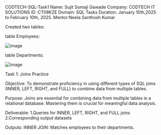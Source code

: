 CODTECH-SQL-Task1
Name: Sujit Somaji Gawade Company: CODTECH IT SOLUTIONS ID :CT08KZE Domain: SQL Tasks Duration: January 10th,2025 to February 10th, 2025. Mentor:Neela Santhosh Kumar

Created two tables:

table Employees:

![image](https://github.com/user-attachments/assets/e123a62f-7bc8-4167-959f-73e9d02e541f)

table Departments:

![image](https://github.com/user-attachments/assets/587731e7-25cb-4eec-b9b2-b573d1bcff4e)

Task 1: Joins Practice

Objective: To demonstrate proficiency in using different types of SQL joins (INNER, LEFT, RIGHT, and FULL) to combine data from multiple tables.

Purpose: Joins are essential for combining data from multiple tables in a relational database. Mastering them is crucial for meaningful data analysis.

Deliverable: 1.Queries for INNER, LEFT, RIGHT, and FULL joins 2.Corresponding output datasets

Outputs: INNER JOIN: Matches employees to their departments.
